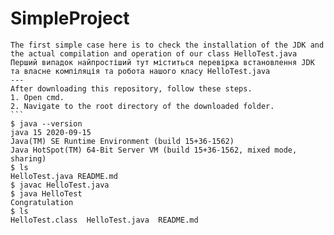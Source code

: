 ﻿# SimpleProject
    The first simple case here is to check the installation of the JDK and the actual compilation and operation of our class HelloTest.java
    Перший випадок найпростіший тут міститься перевірка встановлення JDK та власне компіляція та робота нашого класу HelloTest.java
    ---
    After downloading this repository, follow these steps.
    1. Open cmd.
    2. Navigate to the root directory of the downloaded folder.
    ```
    $ java --version
    java 15 2020-09-15
    Java(TM) SE Runtime Environment (build 15+36-1562)
    Java HotSpot(TM) 64-Bit Server VM (build 15+36-1562, mixed mode, sharing)
    $ ls
    HelloTest.java README.md
    $ javac HelloTest.java
    $ java HelloTest
    Congratulation
    $ ls
    HelloTest.class  HelloTest.java  README.md
   ```
